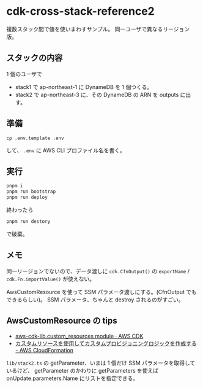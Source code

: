 # cdk-cross-stack-reference2

複数スタック間で値を使いまわすサンプル。
同一ユーザで異なるリージョン版。

## スタックの内容

1 個のユーザで

- stack1 で ap-northeast-1 に DynameDB を 1 個つくる。
- stack2 で ap-northeast-3 に、その DynameDB の ARN を outputs に出す。

## 準備

```
cp .env.template .env
```

して、 `.env` に AWS CLI プロファイル名を書く。

## 実行

```sh
pnpm i
pnpm run bootstrap
pnpm run deploy
```

終わったら

```sh
pnpm run destory
```

で破棄。

## メモ

同一リージョンでないので、データ渡しに
`cdk.CfnOutput()` の `exportName` / `cdk.Fn.importValue()`
が使えない。

AwsCustomResource を使って SSM パラメータ渡しにする。(CfnOutput でもできるらしい)。
SSM パラメータ、ちゃんと destroy されるのがすごい。

## AwsCustomResource の tips

- [aws-cdk-lib.custom_resources module · AWS CDK](https://docs.aws.amazon.com/cdk/api/v2/docs/aws-cdk-lib.custom_resources-readme.html)
- [カスタムリソースを使用してカスタムプロビジョニングロジックを作成する - AWS CloudFormation](https://docs.aws.amazon.com/ja_jp/AWSCloudFormation/latest/UserGuide/template-custom-resources.html)

`lib/stack2.ts` の getParameter、いまは 1 個だけ SSM パラメータを取得しているけど、
getParameter のかわりに getParameters を使えば
onUpdate.parameters.Name にリストを指定できる。
